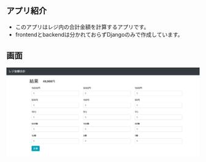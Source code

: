## アプリ紹介
- このアプリはレジ内の合計金額を計算するアプリです。
- frontendとbackendは分かれておらずDjangoのみで作成しています。
## 画面
![home](images/home.png)
